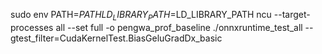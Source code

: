   
  
   sudo env PATH=$PATH LD_LIBRARY_PATH=$LD_LIBRARY_PATH ncu --target-processes all --set full -o pengwa_prof_baseline  ./onnxruntime_test_all --gtest_filter=CudaKernelTest.BiasGeluGradDx_basic
